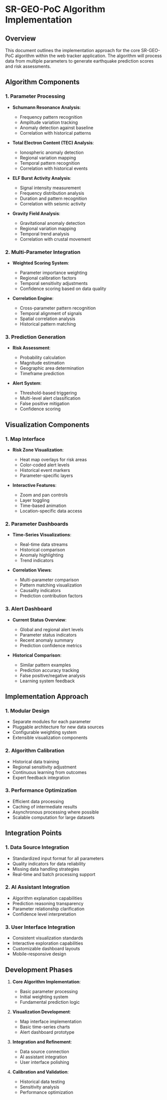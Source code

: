 # SR-GEO-PoC Algorithm Implementation

## Overview
This document outlines the implementation approach for the core SR-GEO-PoC algorithm within the web tracker application. The algorithm will process data from multiple parameters to generate earthquake prediction scores and risk assessments.

## Algorithm Components

### 1. Parameter Processing
- **Schumann Resonance Analysis**:
  - Frequency pattern recognition
  - Amplitude variation tracking
  - Anomaly detection against baseline
  - Correlation with historical patterns

- **Total Electron Content (TEC) Analysis**:
  - Ionospheric anomaly detection
  - Regional variation mapping
  - Temporal pattern recognition
  - Correlation with historical events

- **ELF Burst Activity Analysis**:
  - Signal intensity measurement
  - Frequency distribution analysis
  - Duration and pattern recognition
  - Correlation with seismic activity

- **Gravity Field Analysis**:
  - Gravitational anomaly detection
  - Regional variation mapping
  - Temporal trend analysis
  - Correlation with crustal movement

### 2. Multi-Parameter Integration
- **Weighted Scoring System**:
  - Parameter importance weighting
  - Regional calibration factors
  - Temporal sensitivity adjustments
  - Confidence scoring based on data quality

- **Correlation Engine**:
  - Cross-parameter pattern recognition
  - Temporal alignment of signals
  - Spatial correlation analysis
  - Historical pattern matching

### 3. Prediction Generation
- **Risk Assessment**:
  - Probability calculation
  - Magnitude estimation
  - Geographic area determination
  - Timeframe prediction

- **Alert System**:
  - Threshold-based triggering
  - Multi-level alert classification
  - False positive mitigation
  - Confidence scoring

## Visualization Components

### 1. Map Interface
- **Risk Zone Visualization**:
  - Heat map overlays for risk areas
  - Color-coded alert levels
  - Historical event markers
  - Parameter-specific layers

- **Interactive Features**:
  - Zoom and pan controls
  - Layer toggling
  - Time-based animation
  - Location-specific data access

### 2. Parameter Dashboards
- **Time-Series Visualizations**:
  - Real-time data streams
  - Historical comparison
  - Anomaly highlighting
  - Trend indicators

- **Correlation Views**:
  - Multi-parameter comparison
  - Pattern matching visualization
  - Causality indicators
  - Prediction contribution factors

### 3. Alert Dashboard
- **Current Status Overview**:
  - Global and regional alert levels
  - Parameter status indicators
  - Recent anomaly summary
  - Prediction confidence metrics

- **Historical Comparison**:
  - Similar pattern examples
  - Prediction accuracy tracking
  - False positive/negative analysis
  - Learning system feedback

## Implementation Approach

### 1. Modular Design
- Separate modules for each parameter
- Pluggable architecture for new data sources
- Configurable weighting system
- Extensible visualization components

### 2. Algorithm Calibration
- Historical data training
- Regional sensitivity adjustment
- Continuous learning from outcomes
- Expert feedback integration

### 3. Performance Optimization
- Efficient data processing
- Caching of intermediate results
- Asynchronous processing where possible
- Scalable computation for large datasets

## Integration Points

### 1. Data Source Integration
- Standardized input format for all parameters
- Quality indicators for data reliability
- Missing data handling strategies
- Real-time and batch processing support

### 2. AI Assistant Integration
- Algorithm explanation capabilities
- Prediction reasoning transparency
- Parameter relationship clarification
- Confidence level interpretation

### 3. User Interface Integration
- Consistent visualization standards
- Interactive exploration capabilities
- Customizable dashboard layouts
- Mobile-responsive design

## Development Phases

1. **Core Algorithm Implementation**:
   - Basic parameter processing
   - Initial weighting system
   - Fundamental prediction logic

2. **Visualization Development**:
   - Map interface implementation
   - Basic time-series charts
   - Alert dashboard prototype

3. **Integration and Refinement**:
   - Data source connection
   - AI assistant integration
   - User interface polishing

4. **Calibration and Validation**:
   - Historical data testing
   - Sensitivity analysis
   - Performance optimization

